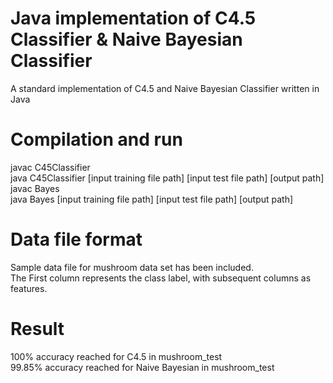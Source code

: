 # Java implementation of C4.5 Classifier & Naive Bayesian Classifier
A standard implementation of C4.5 and Naive Bayesian Classifier written in Java

# Compilation and run
javac C45Classifier\
java C45Classifier [input training file path] [input test file path] [output path]\
javac Bayes\
java Bayes [input training file path] [input test file path] [output path]

# Data file format
Sample data file for mushroom data set has been included.\
The First column represents the class label, with subsequent columns as features.

# Result
100% accuracy reached for C4.5 in mushroom_test\
99.85% accuracy reached for Naive Bayesian in mushroom_test

